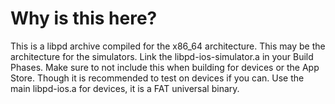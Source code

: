 # Why is this here?
This is a libpd archive compiled for the x86_64 architecture.
This may be the architecture for the simulators. Link the libpd-ios-simulator.a in your Build Phases.
Make sure to not include this when building for devices or the App Store.
Though it is recommended to test on devices if you can. 
Use the main libpd-ios.a for devices, it is a FAT universal binary.  

